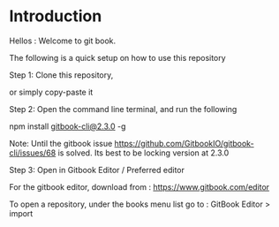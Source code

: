 # Introduction

Hellos : Welcome to git book.

The following is a quick setup on how to use this repository

Step 1: Clone this repository,

or simply copy-paste it



Step 2: Open the command line terminal, and run the following

npm install gitbook-cli@2.3.0 -g

Note: Until the gitbook issue https://github.com/GitbookIO/gitbook-cli/issues/68 is solved. Its best to be locking version at 2.3.0



Step 3: Open in Gitbook Editor / Preferred editor

For the gitbook editor, download from : https://www.gitbook.com/editor

To open a repository, under the books menu list go to : GitBook Editor &gt; import



